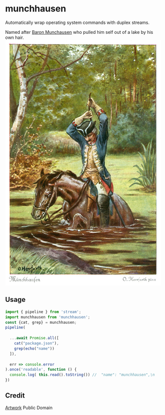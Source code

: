 # munchhausen
Automatically wrap operating system commands with duplex streams.

Named after [Baron Munchausen](https://en.wikipedia.org/wiki/Baron_Munchausen) who pulled him self out of a lake by his own hair.
![muenchhausen.jpg](muenchhausen.jpg)

## Usage

```JavaScript
import { pipeline } from 'stream';
import munchhausen from 'munchhausen';
const {cat, grep} = munchhausen;
pipeline(

  ...await Promise.all([
    cat("package.json"),
    grep(echo("name"))
  ]),

  err => console.error
).once('readable', function () {
  console.log( this.read().toString()) //  "name": "munchhausen",\n
})

```

## Credit
[Artwork](https://en.wikipedia.org/wiki/File:Muenchhausen_Herrfurth_7_500x789.jpg) Public Domain
